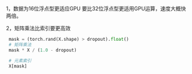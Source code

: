 1，数据为16位浮点型更适应GPU
要比32位浮点型更适用GPU运算，速度大概快两倍。

2，矩阵乘法比索引要更高效
```python
 mask = (torch.rand(X.shape) > dropout).float()
 # 矩阵乘法
 mask * X / (1.0 - dropout)

 # 元素索引
 X[mask]
```

